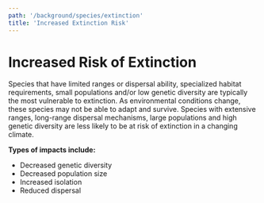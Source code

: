 ```yaml
---
path: '/background/species/extinction'
title: 'Increased Extinction Risk'
---
```


# Increased Risk of Extinction

Species that have limited ranges or dispersal ability, specialized habitat requirements, small populations and/or low genetic diversity are typically the most vulnerable to extinction. As environmental conditions change, these species may not be able to adapt and survive. Species with extensive ranges, long-range dispersal mechanisms, large populations and high genetic diversity are less likely to be at risk of extinction in a changing climate.

**Types of impacts include:**

- Decreased genetic diversity
- Decreased population size
- Increased isolation
- Reduced dispersal
